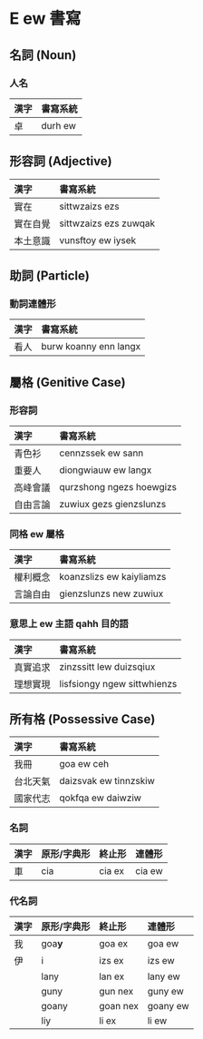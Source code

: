 # E ew 書寫

## 名詞 (Noun)

### 人名

| 漢字 | 書寫系統 |
| :--- | :--- |
| 卓 | durh ew |

## 形容詞 (Adjective)

| 漢字 | 書寫系統 |
| :--- | :--- |
| 實在 | sittwzaizs ezs |
| 實在自覺 | sittwzaizs ezs zuwqak |
| 本土意識 | vunsftoy ew iysek |

## 助詞 (Particle)

### 動詞連體形

| 漢字 | 書寫系統 |
| :--- | :--- |
| 看人 | burw koanny enn langx |

## 屬格 (Genitive Case)

### 形容詞

| 漢字 | 書寫系統 |
| :--- | :--- |
| 青色衫 | cennzssek ew sann |
| 重要人 | diongwiauw ew langx |
| 高峰會議 | qurzshong ngezs hoewgizs |
| 自由言論 | zuwiux gezs gienzslunzs |

### 同格 ew 屬格

| 漢字 | 書寫系統 |
| :--- | :--- |
| 權利概念 | koanzslizs ew kaiyliamzs |
| 言論自由 | gienzslunzs new zuwiux |

### 意思上 ew 主語 qahh 目的語

| 漢字 | 書寫系統 |
| :--- | :--- |
| 真實追求 | zinzssitt lew duizsqiux |
| 理想實現 | lisfsiongy ngew sittwhienzs |

## 所有格 (Possessive Case)

| 漢字 | 書寫系統 |
| :--- | :--- |
| 我冊 | goa ew ceh |
| 台北天氣 | daizsvak ew tinnzskiw |
| 國家代志 | qokfqa ew daiwziw |

### 名詞

| 漢字 | 原形/字典形 | 終止形 | 連體形 |
| :--- | :--- | :--- | :--- |
| 車 | cia | cia ex | cia ew |

### 代名詞

| 漢字 | 原形/字典形 | 終止形 | 連體形 |
| :--- | :--- | :--- | :--- |
| 我 | goa**y** | goa ex | goa ew |
| 伊 | i | izs ex | izs ew |
|| lany | lan ex | lany ew |
|| guny | gun nex | guny ew |
|| goany | goan nex | goany ew |
|| liy | li ex | li ew |
